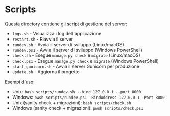 # Scripts

Questa directory contiene gli script di gestione del server:

- `logs.sh` - Visualizza i log dell'applicazione
- `restart.sh` - Riavvia il server
- `rundev.sh` - Avvia il server di sviluppo (Linux/macOS)
- `rundev.ps1` - Avvia il server di sviluppo (Windows PowerShell)
- `check.sh` - Esegue `manage.py check` e `migrate` (Linux/macOS)
- `check.ps1` - Esegue `manage.py check` e `migrate` (Windows PowerShell)
- `start_gunicorn.sh` - Avvia il server Gunicorn per produzione
- `update.sh` - Aggiorna il progetto

Esempi d'uso:

- Unix: `bash scripts/rundev.sh --bind 127.0.0.1 --port 8000`
- Windows: `pwsh scripts/rundev.ps1 -BindAddress 127.0.0.1 -Port 8000`
 - Unix (sanity check + migrazioni): `bash scripts/check.sh`
 - Windows (sanity check + migrazioni): `pwsh scripts/check.ps1`
